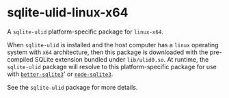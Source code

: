 <!--- Generated with the npm_generate_platform_packages.sh script, don't edit by hand -->

# sqlite-ulid-linux-x64

A `sqlite-ulid` platform-specific package for `linux-x64`. 

When `sqlite-ulid` is installed and the host computer has a `linux` operating system with `x64` architecture, then this package is downloaded with the pre-compiled SQLite extension bundled under `lib/ulid0.so`. At runtime, the `sqlite-ulid` package will resolve to this platform-specific package for use with [`better-sqlite3`](https://github.com/WiseLibs/better-sqlite3)' or [`node-sqlite3`](https://github.com/TryGhost/node-sqlite3).

See the `sqlite-ulid` package for more details.